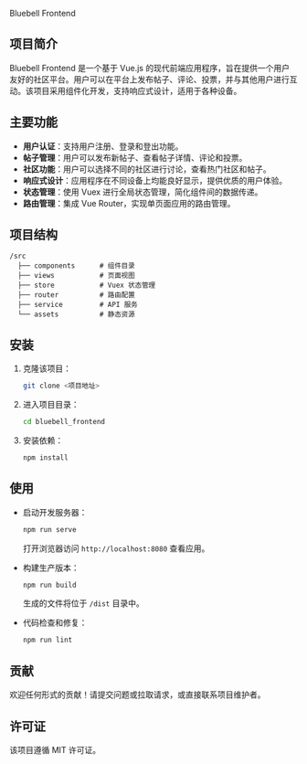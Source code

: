  Bluebell Frontend

## 项目简介
Bluebell Frontend 是一个基于 Vue.js 的现代前端应用程序，旨在提供一个用户友好的社区平台。用户可以在平台上发布帖子、评论、投票，并与其他用户进行互动。该项目采用组件化开发，支持响应式设计，适用于各种设备。

## 主要功能
- **用户认证**：支持用户注册、登录和登出功能。
- **帖子管理**：用户可以发布新帖子、查看帖子详情、评论和投票。
- **社区功能**：用户可以选择不同的社区进行讨论，查看热门社区和帖子。
- **响应式设计**：应用程序在不同设备上均能良好显示，提供优质的用户体验。
- **状态管理**：使用 Vuex 进行全局状态管理，简化组件间的数据传递。
- **路由管理**：集成 Vue Router，实现单页面应用的路由管理。

## 项目结构
```
/src
  ├── components      # 组件目录
  ├── views           # 页面视图
  ├── store           # Vuex 状态管理
  ├── router          # 路由配置
  ├── service         # API 服务
  └── assets          # 静态资源
```

## 安装
1. 克隆该项目：
   ```bash
   git clone <项目地址>
   ```
2. 进入项目目录：
   ```bash
   cd bluebell_frontend
   ```
3. 安装依赖：
   ```bash
   npm install
   ```

## 使用
- 启动开发服务器：
  ```bash
  npm run serve
  ```
  打开浏览器访问 `http://localhost:8080` 查看应用。

- 构建生产版本：
  ```bash
  npm run build
  ```
  生成的文件将位于 `/dist` 目录中。

- 代码检查和修复：
  ```bash
  npm run lint
  ```

## 贡献
欢迎任何形式的贡献！请提交问题或拉取请求，或直接联系项目维护者。

## 许可证
该项目遵循 MIT 许可证。
